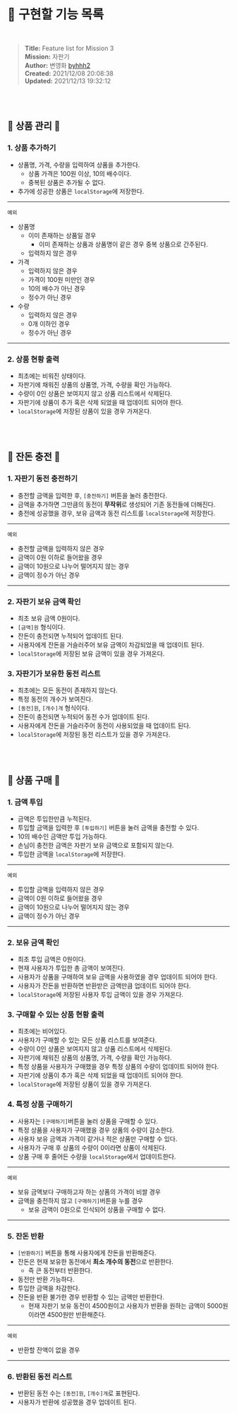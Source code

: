 # 🚀 구현할 기능 목록

<br>

> **Title:** Feature list for Mission 3  
> **Mission:** 자판기  
> **Author:** 변영화 <a href="https://github.com/byhhh2">byhhh2</a>  
> **Created:** 2021/12/08 20:08:38  
> **Updated:** 2021/12/13 19:32:12

<br>
<br>

## 🥤 상품 관리 🥤

### 1. 상품 추가하기

- 상품명, 가격, 수량을 입력하여 상품을 추가한다.
  - 상품 가격은 100원 이상, 10의 배수이다.
  - 중복된 상품은 추가될 수 없다.
- 추가에 성공한 상품은 `localStorage`에 저장한다.

---

`예외`

- 상품명
  - 이미 존재하는 상품일 경우
    - 이미 존재하는 상품과 상품명이 같은 경우 중복 상품으로 간주된다.
  - 입력하지 않은 경우
- 가격
  - 입력하지 않은 경우
  - 가격이 100원 미만인 경우
  - 10의 배수가 아닌 경우
  - 정수가 아닌 경우
- 수량
  - 입력하지 않은 경우
  - 0개 이하인 경우
  - 정수가 아닌 경우

---

### 2. 상품 현황 출력

- 최초에는 비워진 상태이다.
- 자판기에 채워진 상품의 상품명, 가격, 수량을 확인 가능하다.
- 수량이 0인 상품은 보여지지 않고 상품 리스트에서 삭제된다.
- 자판기에 상품이 추가 혹은 삭제 되었을 때 업데이트 되어야 한다.
- `localStorage`에 저장된 상품이 있을 경우 가져온다.

<br>
<br>

## 🥤 잔돈 충전 🥤

### 1. 자판기 동전 충전하기

- 충전할 금액을 입력한 후, `[충전하기]` 버튼을 눌러 충전한다.
- 금액을 추가하면 그만큼의 동전이 **무작위**로 생성되어 기존 동전들에 더해진다.
- 충전에 성공했을 경우, 보유 금액과 동전 리스트를 `localStorage`에 저장한다.

---

`예외`

- 충전할 금액을 입력하지 않은 경우
- 금액이 0원 이하로 들어왔을 경우
- 금액이 10원으로 나누어 떨어지지 않는 경우
- 금액이 정수가 아닌 경우

---

### 2. 자판기 보유 금액 확인

- 최초 보유 금액 0원이다.
- `[금액]원` 형식이다.
- 잔돈이 충전되면 누적되어 업데이트 된다.
- 사용자에게 잔돈을 거슬러주어 보유 금액이 차감되었을 때 업데이트 된다.
- `localStorage`에 저장된 보유 금액이 있을 경우 가져온다.

### 3. 자판기가 보유한 동전 리스트

- 최초에는 모든 동전이 존재하지 않는다.
- 특정 동전의 개수가 보여진다.
- `[동전]원`, `[개수]개` 형식이다.
- 잔돈이 충전되면 누적되어 동전 수가 업데이트 된다.
- 사용자에게 잔돈을 거슬러주어 동전이 사용되었을 때 업데이트 된다.
- `localStorage`에 저장된 동전 리스트가 있을 경우 가져온다.

<br>
<br>

## 🥤 상품 구매 🥤

### 1. 금액 투입

- 금액은 투입한만큼 누적된다.
- 투입할 금액을 입력한 후 `[투입하기]` 버튼을 눌러 금액을 충전할 수 있다.
- 10의 배수인 금액만 투입 가능하다.
- 손님이 충전한 금액은 자판기 보유 금액으로 포함되지 않는다.
- 투입한 금액을 `localStorage`에 저장한다.

---

`예외`

- 투입할 금액을 입력하지 않은 경우
- 금액이 0원 이하로 들어왔을 경우
- 금액이 10원으로 나누어 떨어지지 않는 경우
- 금액이 정수가 아닌 경우

---

### 2. 보유 금액 확인

- 최초 투입 금액은 0원이다.
- 현재 사용자가 투입한 총 금액이 보여진다.
- 사용자가 상품을 구매하여 보유 금액을 사용하였을 경우 업데이트 되어야 한다.
- 사용자가 잔돈을 반환하면 반환받은 금액만큼 업데이트 되어야 한다.
- `localStorage`에 저장된 사용자 투입 금액이 있을 경우 가져온다.

### 3. 구매할 수 있는 상품 현황 출력

- 최초에는 비어있다.
- 사용자가 구매할 수 있는 모든 상품 리스트를 보여준다.
- 수량이 0인 상품은 보여지지 않고 상품 리스트에서 삭제된다.
- 자판기에 채워진 상품의 상품명, 가격, 수량을 확인 가능하다.
- 특정 상품을 사용자가 구매했을 경우 특정 상품의 수량이 업데이트 되어야 한다.
- 자판기에 상품이 추가 혹은 삭제 되었을 때 업데이트 되어야 한다.
- `localStorage`에 저장된 상품이 있을 경우 가져온다.

### 4. 특정 상품 구매하기

- 사용자는 `[구매하기]`버튼을 눌러 상품을 구매할 수 있다.
- 특정 상품을 사용자가 구매했을 경우 상품의 수량이 감소한다.
- 사용자 보유 금액과 가격이 같거나 적은 상품만 구매할 수 있다.
- 사용자가 구매 후 상품의 수량이 0이라면 상품이 삭제된다.
- 상품 구매 후 줄어든 수량을 `localStorage`에서 업데이트한다.

---

`예외`

- 보유 금액보다 구매하고자 하는 상품의 가격이 비쌀 경우
- 금액을 충전하지 않고 `[구매하기]`버튼을 누를 경우
  - 보유 금액이 0원으로 인식되어 상품을 구매할 수 없다.

---

### 5. 잔돈 반환

- `[반환하기]` 버튼을 통해 사용자에게 잔돈을 반환해준다.
- 잔돈은 현재 보유한 동전에서 **최소 개수의 동전**으로 반환한다.
  - 즉 큰 동전부터 반환한다.
- 동전만 반환 가능하다.
- 투입한 금액을 차감한다.
- 잔돈을 반환 불가한 경우 반환할 수 있는 금액만 반환한다.
  - 현재 자판기 보유 동전이 4500원이고 사용자가 반환을 원하는 금액이 5000원이라면 4500원만 반환해준다.

---

`예외`

- 반환할 잔액이 없을 경우

---

### 6. 반환된 동전 리스트

- 반환된 동전 수는 `[동전]원`, `[개수]개`로 표현된다.
- 사용자가 반환에 성공했을 경우 업데이트 된다.

<br>
<br>

